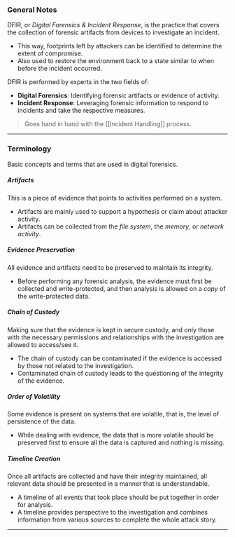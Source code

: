 ### General Notes

DFIR, or *Digital Forensics & Incident Response*, is the practice that covers the collection of forensic artifacts from devices to investigate an incident.
- This way, footprints left by attackers can be identified to determine the extent of compromise.
- Also used to restore the environment back to a state similar to when before the incident occurred.

DFIR is performed by experts in the two fields of:
- **Digital Forensics**: Identifying forensic artifacts or evidence of activity.
- **Incident Response**: Leveraging forensic information to respond to incidents and take the respective measures.

> Goes hand in hand with the [[Incident Handling]] process.

---
### Terminology

Basic concepts and terms that are used in digital forensics.

##### Artifacts

This is a piece of evidence that points to activities performed on a system.
- Artifacts are mainly used to support a hypothesis or claim about attacker activity.
- Artifacts can be collected from the *file system*, the *memory*, or *network activity*.

##### Evidence Preservation

All evidence and artifacts need to be preserved to maintain its integrity.
- Before performing any forensic analysis, the evidence must first be collected and write-protected, and then analysis is allowed on a *copy* of the write-protected data.

##### Chain of Custody

Making sure that the evidence is kept in secure custody, and only those with the necessary permissions and relationships with the investigation are allowed to access/see it.
- The chain of custody can be contaminated if the evidence is accessed by those not related to the investigation.
- Contaminated chain of custody leads to the questioning of the integrity of the evidence.

##### Order of Volatility

Some evidence is present on systems that are volatile, that is, the level of persistence of the data.
- While dealing with evidence, the data that is more volatile should be preserved first to ensure all the data is captured and nothing is missing.

##### Timeline Creation

Once all artifacts are collected and have their integrity maintained, all relevant data should be presented in a manner that is understandable.
- A timeline of all events that took place should be put together in order for analysis.
- A timeline provides perspective to the investigation and combines information from various sources to complete the whole attack story.

---
